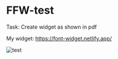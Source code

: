 # FFW-test

Task: Create widget as shown in pdf

My widget: https://font-widget.netlify.app/

![test](https://i.imgur.com/BKntmaQ.png)


